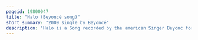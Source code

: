 ```yaml
---
pageid: 19800047
title: "Halo (Beyoncé song)"
short_summary: "2009 single by Beyoncé"
description: "Halo is a Song recorded by the american Singer Beyonc for her third Studio Album I am. . . Sasha Fierce. Included on the I Am. . . It was intended to give a behind-the-scenes Glimpse of Beyonc's Life stripped of her Make-Up and Celebrity Trappings. Columbia Records released the Song, the Album's fourth single, to mainstream Radio in the United States on January 20, 2009, and to international Markets from February 20. Inspired by Ray Lamontagne's 2004 Song 'Shelter', 'Halo' was written by Ryan Tedder and Evan Bogart, with the former producing it alongside Beyoncé, who handled the vocal Production. It was originally conceived by Tedder and bogart specifically for Beyonc although there was Media Speculation that it had been intended for Leona Lewis."
---
```

